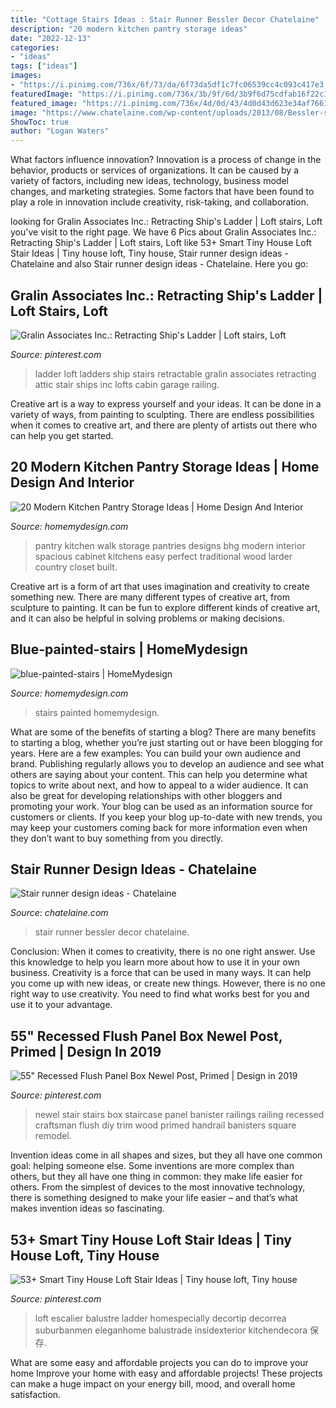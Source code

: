 ```yaml
---
title: "Cottage Stairs Ideas : Stair Runner Bessler Decor Chatelaine"
description: "20 modern kitchen pantry storage ideas"
date: "2022-12-13"
categories:
- "ideas"
tags: ["ideas"]
images:
- "https://i.pinimg.com/736x/6f/73/da/6f73da5df1c7fc06539cc4c093c417e3.jpg"
featuredImage: "https://i.pinimg.com/736x/3b/9f/6d/3b9f6d75cdfab16f22c10a043f788ebe.jpg"
featured_image: "https://i.pinimg.com/736x/4d/0d/43/4d0d43d623e34af7661b2e8b088e31ec--staircase-railings-staircase-ideas.jpg?b=t"
image: "https://www.chatelaine.com/wp-content/uploads/2013/08/Bessler-stair-runner-blue.jpg"
ShowToc: true
author: "Logan Waters"
---
```



What factors influence innovation?
Innovation is a process of change in the behavior, products or services of organizations. It can be caused by a variety of factors, including new ideas, technology, business model changes, and marketing strategies.
Some factors that have been found to play a role in innovation include creativity, risk-taking, and collaboration.

	

		
looking for Gralin Associates Inc.: Retracting Ship&#039;s Ladder | Loft stairs, Loft you've visit to the right page. We have 6 Pics about Gralin Associates Inc.: Retracting Ship&#039;s Ladder | Loft stairs, Loft like 53+ Smart Tiny House Loft Stair Ideas | Tiny house loft, Tiny house, Stair runner design ideas - Chatelaine and also Stair runner design ideas - Chatelaine. Here you go:
		
    
## Gralin Associates Inc.: Retracting Ship&#039;s Ladder | Loft Stairs, Loft

<img loading=lazy src="https://i.pinimg.com/736x/6f/73/da/6f73da5df1c7fc06539cc4c093c417e3.jpg" onerror="this.onerror=null;this.src='https://tse3.mm.bing.net/th?id=OIP.J9dI2vAfKgC8rjWtrph-0gHaNI&amp;pid=15.1';" alt="Gralin Associates Inc.: Retracting Ship&#039;s Ladder | Loft stairs, Loft">

_Source: pinterest.com_

>ladder loft ladders ship stairs retractable gralin associates retracting attic stair ships inc lofts cabin garage railing. 

	

Creative art is a way to express yourself and your ideas. It can be done in a variety of ways, from painting to sculpting. There are endless possibilities when it comes to creative art, and there are plenty of artists out there who can help you get started.

    
## 20 Modern Kitchen Pantry Storage Ideas | Home Design And Interior

<img loading=lazy src="http://homemydesign.com/wp-content/uploads/2016/01/spacious-walk-in-kitchen-pantry-design.jpg" onerror="this.onerror=null;this.src='https://tse1.mm.bing.net/th?id=OIP.ubKpjWE-1Asgs80u8lbXcwHaJ4&amp;pid=15.1';" alt="20 Modern Kitchen Pantry Storage Ideas | Home Design And Interior">

_Source: homemydesign.com_

>pantry kitchen walk storage pantries designs bhg modern interior spacious cabinet kitchens easy perfect traditional wood larder country closet built. 

	

Creative art is a form of art that uses imagination and creativity to create something new. There are many different types of creative art, from sculpture to painting. It can be fun to explore different kinds of creative art, and it can also be helpful in solving problems or making decisions.

    
## Blue-painted-stairs | HomeMydesign

<img loading=lazy src="https://homemydesign.com/wp-content/uploads/2014/09/blue-painted-stairs.jpg" onerror="this.onerror=null;this.src='https://tse2.mm.bing.net/th?id=OIP.e4T2kiDiAu2etJxqvSd-nwHaLH&amp;pid=15.1';" alt="blue-painted-stairs | HomeMydesign">

_Source: homemydesign.com_

>stairs painted homemydesign. 

	

What are some of the benefits of starting a blog?
There are many benefits to starting a blog, whether you’re just starting out or have been blogging for years. Here are a few examples: 
You can build your own audience and brand. 
Publishing regularly allows you to develop an audience and see what others are saying about your content. This can help you determine what topics to write about next, and how to appeal to a wider audience. 
It can also be great for developing relationships with other bloggers and promoting your work. 
Your blog can be used as an information source for customers or clients. If you keep your blog up-to-date with new trends, you may keep your customers coming back for more information even when they don’t want to buy something from you directly.

    
## Stair Runner Design Ideas - Chatelaine

<img loading=lazy src="https://www.chatelaine.com/wp-content/uploads/2013/08/Bessler-stair-runner-blue.jpg" onerror="this.onerror=null;this.src='https://tse4.mm.bing.net/th?id=OIP.S23wax-8nyfKZqi8kI78cQHaLF&amp;pid=15.1';" alt="Stair runner design ideas - Chatelaine">

_Source: chatelaine.com_

>stair runner bessler decor chatelaine. 

	

Conclusion: When it comes to creativity, there is no one right answer. Use this knowledge to help you learn more about how to use it in your own business.
Creativity is a force that can be used in many ways. It can help you come up with new ideas, or create new things. However, there is no one right way to use creativity. You need to find what works best for you and use it to your advantage.

    
## 55&quot; Recessed Flush Panel Box Newel Post, Primed | Design In 2019

<img loading=lazy src="https://i.pinimg.com/736x/4d/0d/43/4d0d43d623e34af7661b2e8b088e31ec--staircase-railings-staircase-ideas.jpg?b=t" onerror="this.onerror=null;this.src='https://tse2.mm.bing.net/th?id=OIP.mLjUznQ1kKjIKT05K9m31wHaJ4&amp;pid=15.1';" alt="55&quot; Recessed Flush Panel Box Newel Post, Primed | Design in 2019">

_Source: pinterest.com_

>newel stair stairs box staircase panel banister railings railing recessed craftsman flush diy trim wood primed handrail banisters square remodel. 

	

Invention ideas come in all shapes and sizes, but they all have one common goal: helping someone else. Some inventions are more complex than others, but they all have one thing in common: they make life easier for others. From the simplest of devices to the most innovative technology, there is something designed to make your life easier – and that’s what makes invention ideas so fascinating.

    
## 53+ Smart Tiny House Loft Stair Ideas | Tiny House Loft, Tiny House

<img loading=lazy src="https://i.pinimg.com/736x/3b/9f/6d/3b9f6d75cdfab16f22c10a043f788ebe.jpg" onerror="this.onerror=null;this.src='https://tse4.mm.bing.net/th?id=OIP.BaKx3sRTej3bysldboJuHAHaLE&amp;pid=15.1';" alt="53+ Smart Tiny House Loft Stair Ideas | Tiny house loft, Tiny house">

_Source: pinterest.com_

>loft escalier balustre ladder homespecially decortip decorrea suburbanmen eleganhome balustrade insidexterior kitchendecora 保存. 

	

What are some easy and affordable projects you can do to improve your home
Improve your home with easy and affordable projects! These projects can make a huge impact on your energy bill, mood, and overall home satisfaction.

